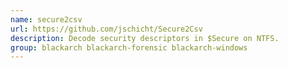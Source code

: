 ```yaml
---
name: secure2csv
url: https://github.com/jschicht/Secure2Csv
description: Decode security descriptors in $Secure on NTFS.
group: blackarch blackarch-forensic blackarch-windows
---
```


